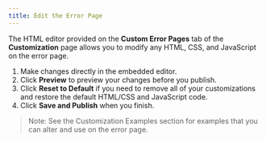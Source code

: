 ```yaml
---
title: Edit the Error Page
---
```


The HTML editor provided on the **Custom Error Pages** tab of the **Customization** page allows you to modify any HTML, CSS, and JavaScript on the error page.

1. Make changes directly in the embedded editor. 
2. Click **Preview** to preview your changes before you publish.
3. Click **Reset to Default** if you need to remove all of your customizations and restore the default HTML/CSS and JavaScript code. 
4. Click **Save and Publish** when you finish.

> Note: See the <GuideLink link="../customization-examples">Customization Examples</GuideLink> section for examples that you can alter and use on the error page.

<NextSectionLink/>
